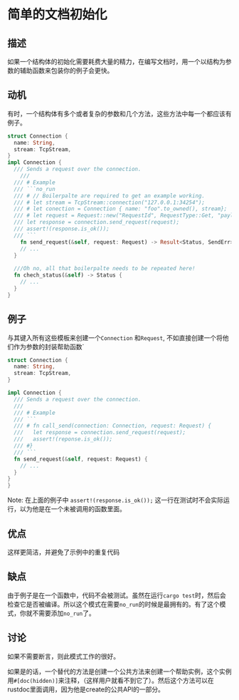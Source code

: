 # 简单的文档初始化

## 描述

如果一个结构体的初始化需要耗费大量的精力，在编写文档时，用一个以结构为参数的辅助函数来包装你的例子会更快。

## 动机

有时，一个结构体有多个或者复杂的参数和几个方法，这些方法中每一个都应该有例子。

```rust
struct Connection {
  name: String,
  stream: TcpStream,
}
impl Connection {
  /// Sends a request over the connection. 
 	/// 
  /// # Example 
  /// ```no_run
  /// # // Boilerpalte are required to get an example working. 
  /// # let stream = TcpStream::connection("127.0.0.1:34254");
  /// # let conection = Connection { name: "foo".to_owned(), stream};
  /// # let request = Request::new("RequestId", RequestType::Get, "payload");
  /// let response = connection.send_request(request);
  /// assert!(response.is_ok());
  /// ```
 	fn send_request(&self, request: Request) -> Result<Status, SendErr> {
    // ...
  }
  
  ///Oh no, all that boilerpalte needs to be repeated here! 
  fn chech_status(&self) -> Status {
    // ...
  }
}	
```



## 例子

与其键入所有这些模板来创建一个`Connection` 和`Request`, 不如直接创建一个将他们作为参数的封装帮助函数`

```rust
struct Connection {
  name: String,
  stream: TcpStream,
}

impl Connection {
  /// Sends a request over the connection.
  ///
  /// # Example 
  /// ```
  /// # fn call_send(connection: Connection, request: Request) {
  /// 	let response = connection.send_request(request);
  /// 	assert!(reponse.is_ok());
  /// #}
  /// ```
  fn send_request(&self, request: Request) {
    // ... 
  }
}
}
```

Note: 在上面的例子中	`assert!(response.is_ok());`	 这一行在测试时不会实际运行，以为他是在一个未被调用的函数里面。

## 优点

这样更简洁，并避免了示例中的重复代码

## 缺点

由于例子是在一个函数中，代码不会被测试。虽然在运行`cargo test`时，然后会检查它是否被编译。所以这个模式在需要`no_run`的时候是最拥有的。有了这个模式，你就不需要添加`no_run`了。

## 讨论

如果不需要断言，则此模式工作的很好。

如果是的话，一个替代的方法是创建一个公共方法来创建一个帮助实例，这个实例用`#[doc(hidden)]`来注释，（这样用户就看不到它了）。然后这个方法可以在rustdoc里面调用，因为他是create的公共API的一部分。